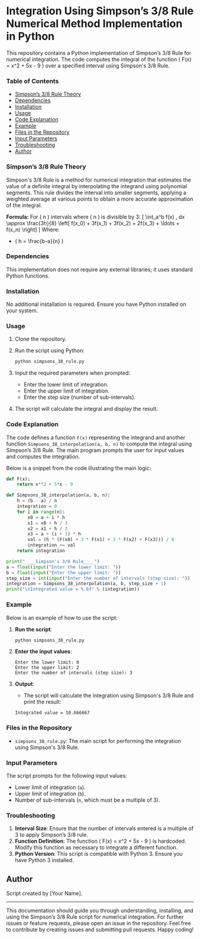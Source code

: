 # Integration Using Simpson’s 3/8 Rule Numerical Method Implementation in Python

This repository contains a Python implementation of Simpson’s 3/8 Rule for numerical integration. The code computes the integral of the function \( F(x) = x^2 + 5x - 9 \) over a specified interval using Simpson's 3/8 Rule.

### Table of Contents
- [Simpson’s 3/8 Rule Theory](#simpsons-38-rule-theory)
- [Dependencies](#dependencies)
- [Installation](#installation)
- [Usage](#usage)
- [Code Explanation](#code-explanation)
- [Example](#example)
- [Files in the Repository](#files-in-the-repository)
- [Input Parameters](#input-parameters)
- [Troubleshooting](#troubleshooting)
- [Author](#author)

### Simpson’s 3/8 Rule Theory
Simpson's 3/8 Rule is a method for numerical integration that estimates the value of a definite integral by interpolating the integrand using polynomial segments. This rule divides the interval into smaller segments, applying a weighted average at various points to obtain a more accurate approximation of the integral.

**Formula:**
For \( n \) intervals where \( n \) is divisible by 3:
\[
\int_a^b f(x) \, dx \approx \frac{3h}{8} \left[ f(x_0) + 3f(x_1) + 3f(x_2) + 2f(x_3) + \ldots + f(x_n) \right]
\]
Where:
- \( h = \frac{b-a}{n} \)

### Dependencies
This implementation does not require any external libraries; it uses standard Python functions.

### Installation
No additional installation is required. Ensure you have Python installed on your system.

### Usage
1. Clone the repository.
2. Run the script using Python:
    ```sh
    python simpsons_38_rule.py
    ```
3. Input the required parameters when prompted:
    - Enter the lower limit of integration.
    - Enter the upper limit of integration.
    - Enter the step size (number of sub-intervals).

4. The script will calculate the integral and display the result.

### Code Explanation
The code defines a function `F(x)` representing the integrand and another function `Simpsons_38_interpolation(a, b, n)` to compute the integral using Simpson’s 3/8 Rule. The main program prompts the user for input values and computes the integration.

Below is a snippet from the code illustrating the main logic:

```python
def F(x):
    return x**2 + 5*x - 9

def Simpsons_38_interpolation(a, b, n):
    h = (b - a) / n
    integration = 0
    for i in range(n):
        x0 = a + i * h
        x1 = x0 + h / 3
        x2 = x1 + h / 3
        x3 = a + (i + 1) * h
        val = (h * (F(x0) + 3 * F(x1) + 3 * F(x2) + F(x3))) / 8
        integration += val
    return integration

print("____Simpson's 3/8 Rule____")
a = float(input("Enter the lower limit: "))
b = float(input("Enter the upper limit: "))
step_size = int(input("Enter the number of intervals (step size): "))
integration = Simpsons_38_interpolation(a, b, step_size + 1)
print("\nIntegrated value = %.6f" % (integration))
```

### Example
Below is an example of how to use the script:

1. **Run the script**:
    ```sh
    python simpsons_38_rule.py
    ```

2. **Enter the input values**:
    ```
    Enter the lower limit: 0
    Enter the upper limit: 2
    Enter the number of intervals (step size): 3
    ```

3. **Output**:
    - The script will calculate the integration using Simpson's 3/8 Rule and print the result:
    ```
    Integrated value = 10.666667
    ```

### Files in the Repository
- `simpsons_38_rule.py`: The main script for performing the integration using Simpson's 3/8 Rule.

### Input Parameters
The script prompts for the following input values:
- Lower limit of integration (`a`).
- Upper limit of integration (`b`).
- Number of sub-intervals (`n`, which must be a multiple of 3).

### Troubleshooting
1. **Interval Size**: Ensure that the number of intervals entered is a multiple of 3 to apply Simpson’s 3/8 rule.
2. **Function Definition**: The function \( F(x) = x^2 + 5x - 9 \) is hardcoded. Modify this function as necessary to integrate a different function.
3. **Python Version**: This script is compatible with Python 3. Ensure you have Python 3 installed.

## Author
Script created by [Your Name].

---

This documentation should guide you through understanding, installing, and using the Simpson’s 3/8 Rule script for numerical integration. For further issues or feature requests, please open an issue in the repository. Feel free to contribute by creating issues and submitting pull requests. Happy coding!
